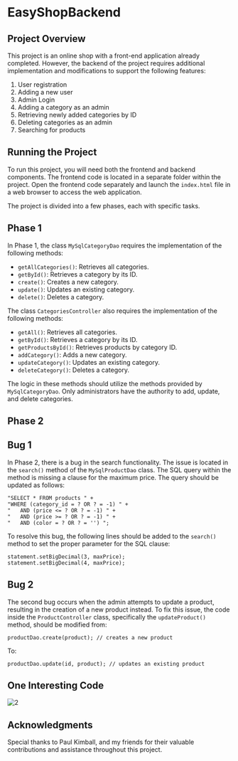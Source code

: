 ﻿# EasyShopBackend
Project Overview
-----------------

This project is an online shop with a front-end application already completed. However, the backend of the project requires additional implementation and modifications to support the following features:

1. User registration
2. Adding a new user
3. Admin Login
4. Adding a category as an admin
5. Retrieving newly added categories by ID
6. Deleting categories as an admin
7. Searching for products

Running the Project
-------------------

To run this project, you will need both the frontend and backend components. The frontend code is located in a separate folder within the project. Open the frontend code separately and launch the `index.html` file in a web browser to access the web application.

The project is divided into a few phases, each with specific tasks.

Phase 1
-------

In Phase 1, the class `MySqlCategoryDao` requires the implementation of the following methods:

- `getAllCategories()`: Retrieves all categories.
- `getById()`: Retrieves a category by its ID.
- `create()`: Creates a new category.
- `update()`: Updates an existing category.
- `delete()`: Deletes a category.

The class `CategoriesController` also requires the implementation of the following methods:

- `getAll()`: Retrieves all categories.
- `getById()`: Retrieves a category by its ID.
- `getProductsById()`: Retrieves products by category ID.
- `addCategory()`: Adds a new category.
- `updateCategory()`: Updates an existing category.
- `deleteCategory()`: Deletes a category.

The logic in these methods should utilize the methods provided by `MySqlCategoryDao`. Only administrators have the authority to add, update, and delete categories.

Phase 2
-------

Bug 1
-----
In Phase 2, there is a bug in the search functionality. The issue is located in the `search()` method of the `MySqlProductDao` class. The SQL query within the method is missing a clause for the maximum price. The query should be updated as follows:

```
"SELECT * FROM products " +
"WHERE (category_id = ? OR ? = -1) " +
"   AND (price <= ? OR ? = -1) " +
"   AND (price >= ? OR ? = -1) " +   
"   AND (color = ? OR ? = '') ";
```

To resolve this bug, the following lines should be added to the `search()` method to set the proper parameter for the SQL clause:

```
statement.setBigDecimal(3, maxPrice);
statement.setBigDecimal(4, maxPrice);
```

Bug 2
-----
The second bug occurs when the admin attempts to update a product, resulting in the creation of a new product instead. To fix this issue, the code inside the `ProductController` class, specifically the `updateProduct()` method, should be modified from:

```
productDao.create(product); // creates a new product
```

To:

```
productDao.update(id, product); // updates an existing product
```

## One Interesting Code
![2](https://github.com/nabilhussein/EasyShopBackend/assets/55296823/9390190f-91c8-481c-a6b7-5152a0f28149)



Acknowledgments
----------------

Special thanks to Paul Kimball, and my friends for their valuable contributions and assistance throughout this project.

